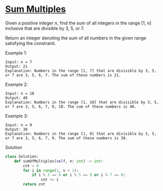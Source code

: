 # [Sum Multiples](https://leetcode.com/problems/sum-multiples/description/)

Given a positive integer n, find the sum of all integers in the range [1, n] inclusive that are divisible by 3, 5, or 7.

Return an integer denoting the sum of all numbers in the given range satisfying the constraint.

Example 1:
```
Input: n = 7
Output: 21
Explanation: Numbers in the range [1, 7] that are divisible by 3, 5, or 7 are 3, 5, 6, 7. The sum of these numbers is 21.
```
Example 2:
```
Input: n = 10
Output: 40
Explanation: Numbers in the range [1, 10] that are divisible by 3, 5, or 7 are 3, 5, 6, 7, 9, 10. The sum of these numbers is 40.
```
Example 3:
```
Input: n = 9
Output: 30
Explanation: Numbers in the range [1, 9] that are divisible by 3, 5, or 7 are 3, 5, 6, 7, 9. The sum of these numbers is 30.
```
Solution
```python
class Solution:
    def sumOfMultiples(self, n: int) -> int:
        cnt = 0
        for i in range(1, n + 1):
            if i % 3 == 0 or i % 5 == 0 or i % 7 == 0:
                cnt += i
        return cnt
```